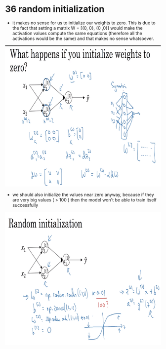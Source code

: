 # 36 random initialization

- it makes no sense for us to initialize our weights to zero. This is due to the fact that setting a matrix W = [{0, 0}, {0 ,0}] would make the activation values compute the same equations (therefore all the activations would be the same) and that makes no sense whatsoever.

![image](images/image_52.png)

- we should also initialize the values near zero anyway, because if they are very big values ( > 100 ) then the model won't be able to train itself successfully

![image](images/image_53.png)